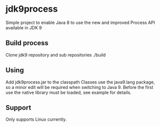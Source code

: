 # jdk9process
Simple project to enable Java 8 to use the new and improved Process API available in JDK 9

## Build process
Clone jdk9 repository and sub repositories
./build <path to jdk9 source>

## Using
Add jdk9process.jar to the classpath
Classes use the java9.lang package, so a minor edit will be required when switching to Java 9.
Before the first use the native library must be loaded, see example for details.

## Support
Only supports Linux currently.
